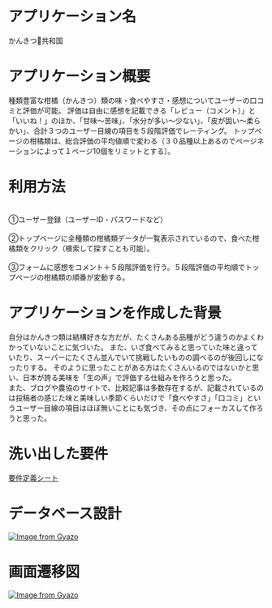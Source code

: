 # アプリケーション名

かんきつ🍊共和国

# アプリケーション概要

種類豊富な柑橘（かんきつ）類の味・食べやすさ・感想についてユーザーの口コミと評価が可能。 
評価は自由に感想を記載できる「レビュー（コメント）」と「いいね！」のほか、「甘味〜苦味」、「水分が多い〜少ない」、「皮が固い〜柔らかい」、合計３つのユーザー目線の項目を５段階評価でレーティング。 
トップページの柑橘類は、総合評価の平均値順で変わる（３０品種以上あるのでページネーションによって１ページ10個をリミットとする）。 

# 利用方法

<br>①ユーザー登録（ユーザーID・パスワードなど）</br>
<br>②トップページに全種類の柑橘類データが一覧表示されているので、食べた柑橘類をクリック（検索して探すことも可能）。</br>
<br>③フォームに感想をコメント＋５段階評価を行う。５段階評価の平均順でトップページの柑橘類の順番が変動する。</br>

# アプリケーションを作成した背景

自分はかんきつ類は結構好きな方だが、たくさんある品種がどう違うのかよくわかっていないことに気づいた。 また、いざ食べてみると思っていた味と違っていたり、スーパーにたくさん並んでいて挑戦したいものの調べるのが後回しになったりする。 そのように思ったことがある方はたくさんいるのではないかと思い、日本が誇る美味を「生の声」で評価する仕組みを作ろうと思った。 
<br>また、ブログや農協のサイトで、比較記事は多数存在するが、記載されているのは投稿者の感じた味と美味しい季節くらいだけで「食べやすさ」「口コミ」というユーザー目線の項目はほぼ無いことにも気づき、その点にフォーカスして作ろうと思った。</br>

# 洗い出した要件
[要件定義シート](https://docs.google.com/spreadsheets/d/1ZCJzbP8E-JMhBnML81W99TWb8m7_5vvOsB21fUtznfY/edit?usp=sharing)


# データベース設計

[![Image from Gyazo](https://i.gyazo.com/bf386d87e5bb0e76f2cb89dd1d70e5df.png)](https://gyazo.com/bf386d87e5bb0e76f2cb89dd1d70e5df)

# 画面遷移図

[![Image from Gyazo](https://i.gyazo.com/a289a803ae6245b5435eb1c06ed63d03.png)](https://gyazo.com/a289a803ae6245b5435eb1c06ed63d03)
